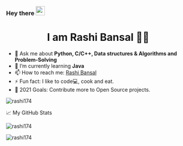 ### Hey there <img src="https://media.giphy.com/media/hvRJCLFzcasrR4ia7z/giphy.gif" width="25px">

<!--
**rashi174/rashi174** is a ✨ _special_ ✨ repository because its `README.md` (this file) appears on your GitHub profile.

Here are some ideas to get you started:

- 🔭 I’m currently working on ...
- 🌱 I’m currently learning ...
- 👯 I’m looking to collaborate on ...
- 🤔 I’m looking for help with ...
- 💬 Ask me about ...
- 📫 How to reach me: ...
- 😄 Pronouns: ...
- ⚡ Fun fact: ...
-->


<h1 align="center">I am Rashi Bansal 👩‍💻</h1>

- 💬 Ask me about <strong>Python, C/C++, Data structures & Algorithms and Problem-Solving </strong>
- 🌱 I’m currently learning <strong> Java </strong>
- 📫 How to reach me: <a href="https://www.linkedin.com/in/rashibansal17/" target="_blank">Rashi Bansal</a>
- ⚡ Fun fact: I like to code💻, cook and eat.
- 🥅 2021 Goals: Contribute more to Open Source projects.

<p align="left"> <img src="https://komarev.com/ghpvc/?username=rashi174&label=Profile%20views&color=129e00&style=plastic" alt="rashi174" /> </p>

<!--<h3 align="center">Languages and Tools:</h3>
<p align="left"> <a href="https://www.cprogramming.com/" target="_blank"> <img src="https://devicons.github.io/devicon/devicon.git/icons/c/c-original.svg" alt="c" width="40" height="40"/> </a> <a href="https://www.w3schools.com/cpp/" target="_blank"> <img src="https://devicons.github.io/devicon/devicon.git/icons/cplusplus/cplusplus-original.svg" alt="cplusplus" width="40" height="40"/> </a> <a href="https://www.w3schools.com/css/" target="_blank"> <img src="https://devicons.github.io/devicon/devicon.git/icons/css3/css3-original-wordmark.svg" alt="css3" width="40" height="40"/> </a> <a href="https://www.figma.com/" target="_blank"> <img src="https://www.vectorlogo.zone/logos/figma/figma-icon.svg" alt="figma" width="40" height="40"/> </a> <a href="https://flutter.dev" target="_blank"> <img src="https://www.vectorlogo.zone/logos/flutterio/flutterio-icon.svg" alt="flutter" width="40" height="40"/> </a> <a href="https://git-scm.com/" target="_blank"> <img src="https://www.vectorlogo.zone/logos/git-scm/git-scm-icon.svg" alt="git" width="40" height="40"/> </a> <a href="https://www.w3.org/html/" target="_blank"> <img src="https://devicons.github.io/devicon/devicon.git/icons/html5/html5-original-wordmark.svg" alt="html5" width="40" height="40"/> </a> <a href="https://www.linux.org/" target="_blank"> <img src="https://devicons.github.io/devicon/devicon.git/icons/linux/linux-original.svg" alt="linux" width="40" height="40"/> </a> <a href="https://www.photoshop.com/en" target="_blank"> <img src="https://devicons.github.io/devicon/devicon.git/icons/photoshop/photoshop-plain.svg" alt="photoshop" width="40" height="40"/> </a> <a href="https://www.python.org" target="_blank"> <img src="https://devicons.github.io/devicon/devicon.git/icons/python/python-original.svg" alt="python" width="40" height="40"/> </a> </p>
-->
📈 My GitHub Stats

<p align="left"> <img src="https://github-readme-stats.vercel.app/api?username=rashi174&show_icons=true&theme=gotham" alt="rashi174" />

<p><img align="left" src="https://github-readme-stats.vercel.app/api/top-langs?username=rashi174&show_icons=true&locale=en&layout=compact" alt="rashi174" /></p>

<!-- To add linkedin logo <p align="center">
  <a href="https://www.linkedin.com/in/rashibansal17/" target="_blank"><img src="https://cdn.jsdelivr.net/npm/simple-icons@3.0.1/icons/linkedin.svg" height="30" width="30"></a>&nbsp;&nbsp;&nbsp;&nbsp;
</p> -->


